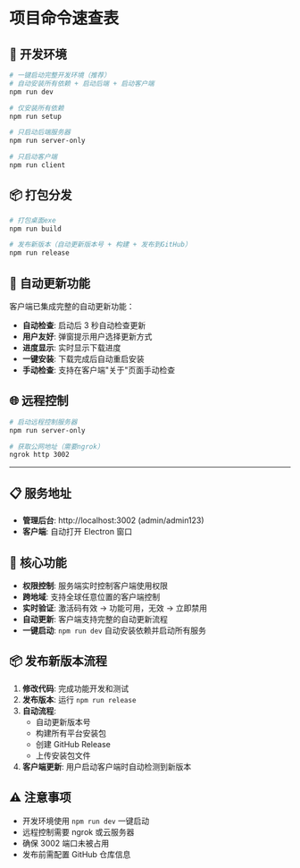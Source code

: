 # 项目命令速查表

## 🚀 开发环境

```bash
# 一键启动完整开发环境（推荐）
# 自动安装所有依赖 + 启动后端 + 启动客户端
npm run dev

# 仅安装所有依赖
npm run setup

# 只启动后端服务器
npm run server-only

# 只启动客户端
npm run client
```

## 📦 打包分发

```bash
# 打包桌面exe
npm run build

# 发布新版本（自动更新版本号 + 构建 + 发布到GitHub）
npm run release
```

## 🔄 自动更新功能

客户端已集成完整的自动更新功能：

- **自动检查**: 启动后 3 秒自动检查更新
- **用户友好**: 弹窗提示用户选择更新方式
- **进度显示**: 实时显示下载进度
- **一键安装**: 下载完成后自动重启安装
- **手动检查**: 支持在客户端"关于"页面手动检查

## 🌐 远程控制

```bash
# 启动远程控制服务器
npm run server-only

# 获取公网地址（需要ngrok）
ngrok http 3002
```

---

## 📋 服务地址

- **管理后台**: http://localhost:3002 (admin/admin123)
- **客户端**: 自动打开 Electron 窗口

## 🎯 核心功能

- **权限控制**: 服务端实时控制客户端使用权限
- **跨地域**: 支持全球任意位置的客户端控制
- **实时验证**: 激活码有效 → 功能可用，无效 → 立即禁用
- **自动更新**: 客户端支持完整的自动更新流程
- **一键启动**: `npm run dev` 自动安装依赖并启动所有服务

## 📦 发布新版本流程

1. **修改代码**: 完成功能开发和测试
2. **发布版本**: 运行 `npm run release`
3. **自动流程**:
   - 自动更新版本号
   - 构建所有平台安装包
   - 创建 GitHub Release
   - 上传安装包文件
4. **客户端更新**: 用户启动客户端时自动检测到新版本

## ⚠️ 注意事项

- 开发环境使用 `npm run dev` 一键启动
- 远程控制需要 ngrok 或云服务器
- 确保 3002 端口未被占用
- 发布前需配置 GitHub 仓库信息
